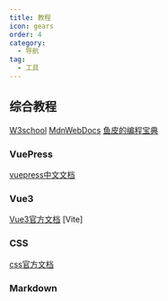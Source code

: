 ```yaml
---
title: 教程
icon: gears
order: 4
category:
  - 导航
tag:
  - 工具
---
```

## 综合教程

[W3school](https://www.w3school.com.cn/)
[MdnWebDocs](https://developer.mozilla.org/zh-CN/)
[鱼皮的编程宝典](https://www.codefather.cn/)

### VuePress
[vuepress中文文档](https://vuepress.vuejs.org/zh/)

### Vue3
[Vue3官方文档](https://cn.vuejs.org/)
[Vite]
### CSS
[css官方文档](https://developer.mozilla.org/zh-CN/docs/Web/CSS)

### Markdown
<VPCard
  title="Markdown 是一种轻量级标记语言，它允许人们使用易读易写的纯文本格式编写文档，Markdown文件的后缀名便是“.md”。"
  desc="Markdown 是一种轻量级标记语言，它允许人们使用易读易写的纯文本格式编写文档，Markdown文件的后缀名便是“.md”。"
  logo="https://code.visualstudio.com/assets/icons/file-icons/markdown.svg"
  link="https://markdown.com.cn/"
/>
